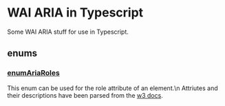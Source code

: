 # WAI ARIA in Typescript
Some WAI ARIA stuff for use in Typescript.

## enums

### [enumAriaRoles](enums/enumAriaRoles.ts)
This enum can be used for the role attribute of an element.\n 
Attriutes and their descriptions have been parsed from the [w3 docs](https://www.w3.org/WAI/PF/aria/roles#role_definitions).
